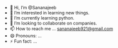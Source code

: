 - 👋 Hi, I’m @Sananajeeb
- 👀 I’m interested in learning new things.
- 🌱 I’m currently learning python.
- 💞️ I’m looking to collaborate on companies.
- 📫 How to reach me ... sananajeeb921@gmail.com
- 😄 Pronouns: ...
- ⚡ Fun fact: ...

<!---
Sananajee/Sananajee is a ✨ special ✨ repository because its `README.md` (this file) appears on your GitHub profile.
You can click the Preview link to take a look at your changes.
--->
